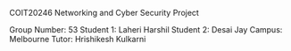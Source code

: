 COIT20246 Networking and Cyber Security Project

Group Number: 53
Student 1: Laheri Harshil
Student 2: Desai Jay
Campus: Melbourne
Tutor: Hrishikesh Kulkarni
